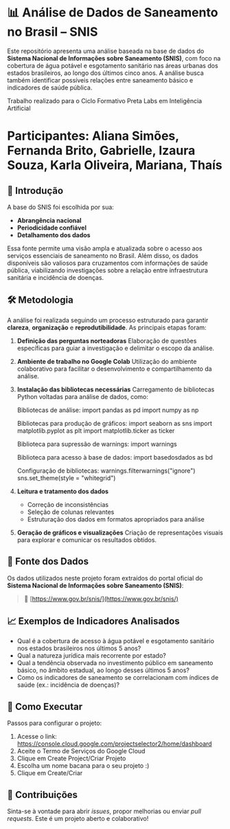 # 📊 Análise de Dados de Saneamento no Brasil – SNIS

Este repositório apresenta uma análise baseada na base de dados do **Sistema Nacional de Informações sobre Saneamento (SNIS)**, com foco na cobertura de água potável e esgotamento sanitário nas áreas urbanas dos estados brasileiros, ao longo dos últimos cinco anos. A análise busca também identificar possíveis relações entre saneamento básico e indicadores de saúde pública.

Trabalho realizado para o Ciclo Formativo Preta Labs em Inteligência Artificial
# Participantes: Aliana Simões, Fernanda Brito, Gabrielle, Izaura Souza, Karla Oliveira, Mariana, Thaís

## 🧩 Introdução

A base do SNIS foi escolhida por sua:

* **Abrangência nacional**
* **Periodicidade confiável**
* **Detalhamento dos dados**

Essa fonte permite uma visão ampla e atualizada sobre o acesso aos serviços essenciais de saneamento no Brasil. Além disso, os dados disponíveis são valiosos para cruzamentos com informações de saúde pública, viabilizando investigações sobre a relação entre infraestrutura sanitária e incidência de doenças.

## 🛠️ Metodologia

A análise foi realizada seguindo um processo estruturado para garantir **clareza**, **organização** e **reprodutibilidade**. As principais etapas foram:

1. **Definição das perguntas norteadoras**
   Elaboração de questões específicas para guiar a investigação e delimitar o escopo da análise.

2. **Ambiente de trabalho no Google Colab**
   Utilização do ambiente colaborativo para facilitar o desenvolvimento e compartilhamento da análise.

3. **Instalação das bibliotecas necessárias**
   Carregamento de bibliotecas Python voltadas para análise de dados, como: 

   Bibliotecas de análise:
   import pandas as pd
   import numpy as np

   Bibliotecas para produção de gráficos:
   import seaborn as sns
   import matplotlib.pyplot as plt
   import matplotlib.ticker as ticker

    Biblioteca para supressão de warnings:
    import warnings
    
    Biblioteca para acesso à base de dados:
    import basedosdados as bd

    Configuração de bibliotecas:
    warnings.filterwarnings("ignore")
    sns.set_theme(style = "whitegrid")

5. **Leitura e tratamento dos dados**

   * Correção de inconsistências
   * Seleção de colunas relevantes
   * Estruturação dos dados em formatos apropriados para análise

6. **Geração de gráficos e visualizações**
   Criação de representações visuais para explorar e comunicar os resultados obtidos.

## 📂 Fonte dos Dados

Os dados utilizados neste projeto foram extraídos do portal oficial do **Sistema Nacional de Informações sobre Saneamento (SNIS)**:

> 🔗 [https://www.gov.br/snis/](https://www.gov.br/snis/)

## 📈 Exemplos de Indicadores Analisados

* Qual é a cobertura de acesso à água potável e esgotamento sanitário nos estados brasileiros nos últimos 5 anos?
* Qual a natureza jurídica mais recorrente por estado?
* Qual a tendência observada no investimento público em saneamento básico, no âmbito estadual, ao longo desses últimos 5 anos?
* Como os indicadores de saneamento se correlacionam com índices de saúde (ex.: incidência de doenças)?


## 🚀 Como Executar

Passos para configurar o projeto:

1. Acesse o link: https://console.cloud.google.com/projectselector2/home/dashboard
2. Aceite o Termo de Serviços do Google Cloud
3. Clique em Create Project/Criar Projeto
4. Escolha um nome bacana para o seu projeto :)
5. Clique em Create/Criar

## 🤝 Contribuições

Sinta-se à vontade para abrir *issues*, propor melhorias ou enviar *pull requests*. Este é um projeto aberto e colaborativo!

